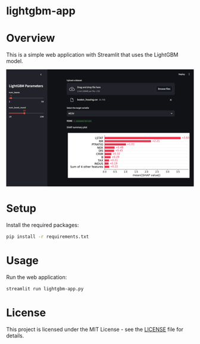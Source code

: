 # lightgbm-app

# Overview

This is a simple web application with Streamlit that uses the LightGBM model.

![](./images/lightgbm-app.png)

# Setup

Install the required packages:

```bash
pip install -r requirements.txt
```

# Usage

Run the web application:

```bash
streamlit run lightgbm-app.py
```

# License

This project is licensed under the MIT License - see the [LICENSE](LICENSE) file for details.

